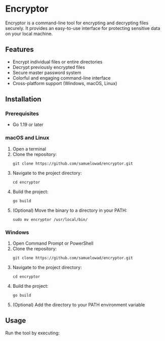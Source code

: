 # Encryptor

Encryptor is a command-line tool for encrypting and decrypting files securely. It provides an easy-to-use interface for protecting sensitive data on your local machine.

## Features

- Encrypt individual files or entire directories
- Decrypt previously encrypted files
- Secure master password system
- Colorful and engaging command-line interface
- Cross-platform support (Windows, macOS, Linux)

## Installation

### Prerequisites

- Go 1.19 or later

### macOS and Linux

1. Open a terminal
2. Clone the repository:
   ```
   git clone https://github.com/samuelowad/encryptor.git
   ```
3. Navigate to the project directory:
   ```
   cd encryptor
   ```
4. Build the project:
   ```
   go build
   ```
5. (Optional) Move the binary to a directory in your PATH:
   ```
   sudo mv encryptor /usr/local/bin/
   ```

### Windows

1. Open Command Prompt or PowerShell
2. Clone the repository:
   ```
   git clone https://github.com/samuelowad/encryptor.git
   ```
3. Navigate to the project directory:
   ```
   cd encryptor
   ```
4. Build the project:
   ```
   go build
   ```
5. (Optional) Add the directory to your PATH environment variable

## Usage

Run the tool by executing:
